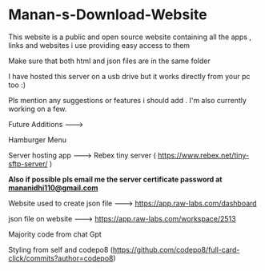 # Manan-s-Download-Website
This website is a public and open source website containing all the apps , links and websites i use providing easy access to them

Make sure that both html and json files are in the same folder

I have hosted this server on a usb drive but it works directly from your pc too :)

Pls mention any suggestions or features i should add . I'm also currently working on a few.

Future Additions --->

Hamburger Menu

Server hosting app ---> Rebex tiny server ( https://www.rebex.net/tiny-sftp-server/ )

**Also if possible pls email me the server certificate password at mananidhi110@gmail.com**

Website used to create json file ---> https://app.raw-labs.com/dashboard

json file on website --->  https://app.raw-labs.com/workspace/2513

Majority code from chat Gpt

Styling from self and codepo8 (https://github.com/codepo8/full-card-click/commits?author=codepo8)
